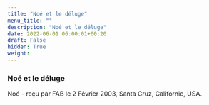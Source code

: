 ```yaml
---
title: "Noé et le déluge"
menu_title: ""
description: "Noé et le déluge"
date: 2022-06-01 06:00:01+00:20
draft: False
hidden: True
weight:
---
```

### Noé et le déluge

Noé - reçu par FAB le 2 Février 2003, Santa Cruz, Californie, USA.



